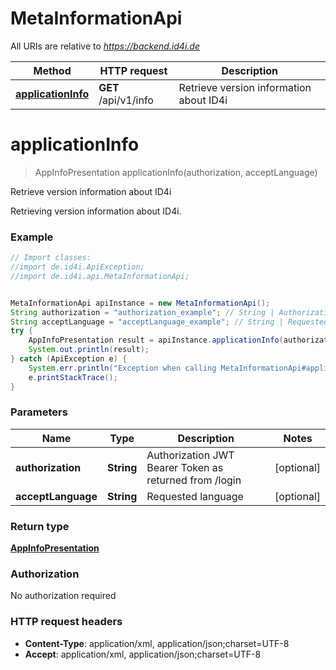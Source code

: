 # MetaInformationApi

All URIs are relative to *https://backend.id4i.de*

Method | HTTP request | Description
------------- | ------------- | -------------
[**applicationInfo**](MetaInformationApi.md#applicationInfo) | **GET** /api/v1/info | Retrieve version information about ID4i


<a name="applicationInfo"></a>
# **applicationInfo**
> AppInfoPresentation applicationInfo(authorization, acceptLanguage)

Retrieve version information about ID4i

Retrieving version information about ID4i.

### Example
```java
// Import classes:
//import de.id4i.ApiException;
//import de.id4i.api.MetaInformationApi;


MetaInformationApi apiInstance = new MetaInformationApi();
String authorization = "authorization_example"; // String | Authorization JWT Bearer Token as returned from /login
String acceptLanguage = "acceptLanguage_example"; // String | Requested language
try {
    AppInfoPresentation result = apiInstance.applicationInfo(authorization, acceptLanguage);
    System.out.println(result);
} catch (ApiException e) {
    System.err.println("Exception when calling MetaInformationApi#applicationInfo");
    e.printStackTrace();
}
```

### Parameters

Name | Type | Description  | Notes
------------- | ------------- | ------------- | -------------
 **authorization** | **String**| Authorization JWT Bearer Token as returned from /login | [optional]
 **acceptLanguage** | **String**| Requested language | [optional]

### Return type

[**AppInfoPresentation**](AppInfoPresentation.md)

### Authorization

No authorization required

### HTTP request headers

 - **Content-Type**: application/xml, application/json;charset=UTF-8
 - **Accept**: application/xml, application/json;charset=UTF-8

